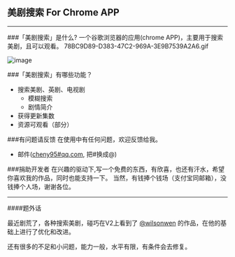 ## 美剧搜索 For Chrome APP

___

###「美剧搜索」是什么?
一个谷歌浏览器的应用(chrome APP)，主要用于搜索美剧，且可以观看。
78BC9D89-D383-47C2-969A-3E9B7539A2A6.gif

![image](https://github.com/cheny95/rrmj-for-chrome/raw/master/demo.gif)

###「美剧搜索」有哪些功能？

* 搜索美剧、英剧、电视剧
    *  模糊搜索
    *  剧情简介
* 获得更新集数
* 资源可观看（部分）


###有问题请反馈
在使用中有任何问题，欢迎反馈给我。

* 邮件([cheny95#qq.com](mailto:cheny95@qq.com), 把#换成@)


###捐助开发者
在兴趣的驱动下,写一个免费的东西，有欣喜，也还有汗水，希望你喜欢我的作品，同时也能支持一下。 
当然，有钱捧个钱场（支付宝同邮箱），没钱捧个人场，谢谢各位。


___

####题外话

最近剧荒了，各种搜索美剧，碰巧在V2上看到了 [@wilsonwen](https://github.com/wilsonwen/rrmj_chrome) 的作品，在他的基础上进行了优化和改进。

还有很多的不足和小问题，能力一般，水平有限，有条件会去修复。
